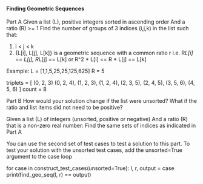 #### Finding Geometric Sequences

Part A
Given a list (L), positive integers sorted in ascending order
And a ratio (R) >= 1
Find the number of groups of 3 indices (i,j,k) in the list such that: 
1. i < j < k
2. {L[i], L[j], L[k]} is a geometric sequence with a common ratio r
   i.e. R*L[i] == L[j], R*L[j] == L[k] or R^2 * L[i] == R * L[j] == L[k]

Example:
L = [1,1,5,25,25,125,625]
R = 5

triplets = [
    (0, 2, 3)
    (0, 2, 4),
    (1, 2, 3),
    (1, 2, 4),
    (2, 3, 5),
    (2, 4, 5),
    (3, 5, 6),
    (4, 5, 6)
]
count = 8

Part B
How would your solution change if the list were unsorted? What if the ratio and list items did not need to be positive?

Given a list (L) of integers (unsorted, positive or negative)
And a ratio (R) that is a non-zero real number:
Find the same sets of indices as indicated in Part A

You can use the second set of test cases to test a solution to this part.
To test your solution with the unsorted test cases, add the unsorted=True argument to the case loop

for case in construct_test_cases(unsorted=True):
    l, r, output = case
    print(find_geo_seq(l, r) == output)